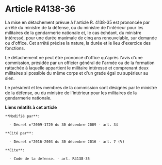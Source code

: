 # Article R4138-36

La mise en détachement prévue à l'article R. 4138-35 est prononcée par arrêté du ministre de la défense, ou du ministre de
l'intérieur pour les militaires de la gendarmerie nationale et, le cas échéant, du ministre intéressé, pour une durée
maximale de cinq ans renouvelable, sur demande ou d'office. Cet arrêté précise la nature, la durée et le lieu d'exercice des
fonctions. 

Le détachement ne peut être prononcé d'office qu'après l'avis d'une commission, présidée par un officier général de l'armée
ou de la formation rattachée à laquelle appartient le militaire intéressé et comprenant deux militaires si possible du même
corps et d'un grade égal ou supérieur au sien. 

Le président et les membres de la commission sont désignés par le ministre de la défense, ou du ministre de l'intérieur pour
les militaires de la gendarmerie nationale.

**Liens relatifs à cet article**

	**Modifié par**:

	  - Décret n°2009-1720 du 30 décembre 2009 - art. 34

	**Cité par**:

	  - Décret n°2016-2003 du 30 décembre 2016 - art. 7 (V)

	**Cite**:

	  - Code de la défense. - art. R4138-35
